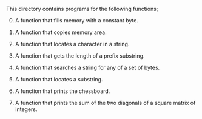 This directory contains programs for the following functions;

0. A  function that fills memory with a constant byte.

1. A function that copies memory area.

2. A function that locates a character in a string.

3. A function that gets the length of a prefix substring.

4. A function that searches a string for any of a set of bytes.

5. A function that locates a substring.

6. A function that prints the chessboard.

7. A function that prints the sum of the two diagonals of a square matrix of integers.
